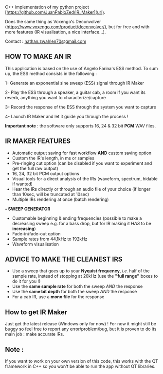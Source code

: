 C++ implementation of my python project [https://github.com/JuanPabloZed/IR_Maker](url).

Does the same thing as Voxengo's Deconvolver (https://www.voxengo.com/product/deconvolver/), but for free and with more features (IR visualisation, a nice interface...).

Contact : nathan.zwahlen70@gmail.com


## HOW TO MAKE AN IR
This application is based on the use of Angelo Farina's ESS method. To sum up, the ESS method consists in the following : 

1- Generate an exponential sine sweep (ESS) signal through IR Maker
 
2- Play the ESS through a speaker, a guitar cab, a room if you want its reverb, anything you want to characterize/capture
 
3- Record the response of the ESS through the system you want to capture
 
4- Launch IR Maker and let it guide you through the process !

 **Important note** : the software only supports 16, 24 & 32 bit **PCM** WAV files.

## IR MAKER FEATURES
- Automatic output saving for fast workflow **AND** custom saving option
- Custom the IR's length, in ms or samples
- Pre-ringing cut option (can be disabled if you want to experiment and get the full raw output)
- 16, 24, 32 bit PCM output options
- Visual tools for a direct analysis of the IRs (waveform, spectrum, hidable if wanted)
- Hear the IRs directly or through an audio file of your choice (if longer than 10sec, will be truncated at 10sec)
- Multiple IRs rendering at once (batch rendering)

**- SWEEP GENERATOR**
  - Customable beginning & ending frequencies (possible to make a decreasing sweep e.g. for a bass drop, but for IR making it *HAS* to be **increasing**)
  - Fade-in/fade-out option
  - Sample rates from 44,1kHz to 192kHz
  - Waveform visualisation

## ADVICE TO MAKE THE CLEANEST IRS
- Use a sweep that goes up to your **Nyquist frequency**, *i.e.* half of the sample rate, instead of stopping at 20kHz (use the **"full range"** boxes to do it for you !)
- Use the **same sample rate** for both the sweep *AND* the response
- Use the **same bit depth** for both the sweep *AND* the response
- For a cab IR, use a **mono file** for the response

## How to get IR Maker
Just get the latest release (Windows only for now) ! For now it might still be buggy so feel free to report any error/problem/bug, but it is proven to do its main job : make accurate IRs.

## Note :
If you want to work on your own version of this code, this works with the QT framework in C++ so you won't be able to run the app without QT libraries.


